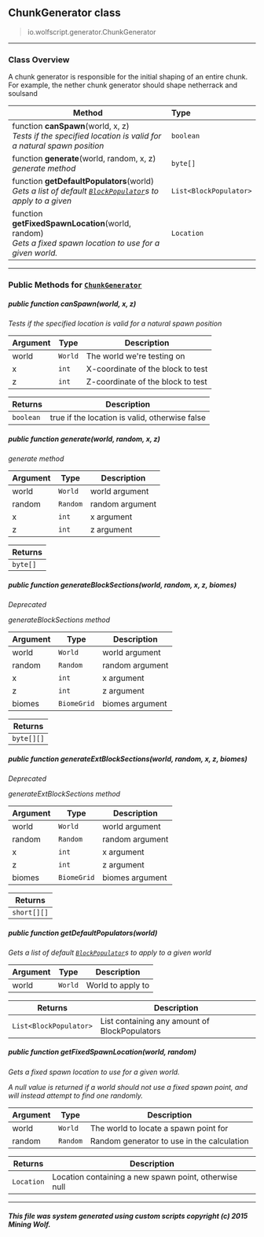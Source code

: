 ## ChunkGenerator __class__

>io.wolfscript.generator.ChunkGenerator

---

### Class Overview

A chunk generator is responsible for the initial shaping of an entire chunk. For example, the nether chunk generator should shape netherrack and soulsand

Method | Type   
--- | :--- 
 function __canSpawn__(world, x, z) <br> _Tests if the specified location is valid for a natural spawn position_ | `boolean`
 function __generate__(world, random, x, z) <br> _generate method_ | `byte[]`
 function __getDefaultPopulators__(world) <br> _Gets a list of default [`BlockPopulator`](BlockPopulator.md)s to apply to a given_ | `List<BlockPopulator>`
 function __getFixedSpawnLocation__(world, random) <br> _Gets a fixed spawn location to use for a given world._ | `Location`



---


### Public Methods for [`ChunkGenerator`](ChunkGenerator.md)

##### <a id='canspawn'></a>public  function __canSpawn__(world, x, z)

_Tests if the specified location is valid for a natural spawn position_

Argument | Type | Description  
--- | --- | --- 
world | `World` | The world we're testing on
x | `int` | X-coordinate of the block to test
z | `int` | Z-coordinate of the block to test

Returns | Description
--- | --- 
`boolean` | true if the location is valid, otherwise false


##### <a id='generate'></a>public  function __generate__(world, random, x, z)

_generate method_

Argument | Type | Description  
--- | --- | --- 
world | `World` | world argument
random | `Random` | random argument
x | `int` | x argument
z | `int` | z argument

Returns | 
--- | 
`byte[]` |


##### <a id='generateblocksections'></a>public  function __generateBlockSections__(world, random, x, z, biomes)
_Deprecated_

_generateBlockSections method_

Argument | Type | Description  
--- | --- | --- 
world | `World` | world argument
random | `Random` | random argument
x | `int` | x argument
z | `int` | z argument
biomes | `BiomeGrid` | biomes argument

Returns | 
--- | 
`byte[][]` |


##### <a id='generateextblocksections'></a>public  function __generateExtBlockSections__(world, random, x, z, biomes)
_Deprecated_

_generateExtBlockSections method_

Argument | Type | Description  
--- | --- | --- 
world | `World` | world argument
random | `Random` | random argument
x | `int` | x argument
z | `int` | z argument
biomes | `BiomeGrid` | biomes argument

Returns | 
--- | 
`short[][]` |


##### <a id='getdefaultpopulators'></a>public  function __getDefaultPopulators__(world)

_Gets a list of default [`BlockPopulator`](BlockPopulator.md)s to apply to a given world_

Argument | Type | Description  
--- | --- | --- 
world | `World` | World to apply to

Returns | Description
--- | --- 
`List<BlockPopulator>` | List containing any amount of BlockPopulators


##### <a id='getfixedspawnlocation'></a>public  function __getFixedSpawnLocation__(world, random)

_Gets a fixed spawn location to use for a given world. <p> A null value is returned if a world should not use a fixed spawn point, and will instead attempt to find one randomly._

Argument | Type | Description  
--- | --- | --- 
world | `World` | The world to locate a spawn point for
random | `Random` | Random generator to use in the calculation

Returns | Description
--- | --- 
`Location` | Location containing a new spawn point, otherwise null


---


##### This file was system generated using custom scripts copyright (c) 2015 Mining Wolf.
	

